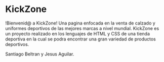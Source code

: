 # KickZone

!Bienvenid@ a KickZone! Una pagina enfocada en la venta de calzado y uniformes deportivos de las mejores marcas a nivel mundial.
KickZone es un proyecto realizado en los lenguajes de HTML y CSS de una tienda deportiva en la cual se podra encontrar una gran variedad de productos deportivos.

Santiago Beltran y Jesus Aguilar.

